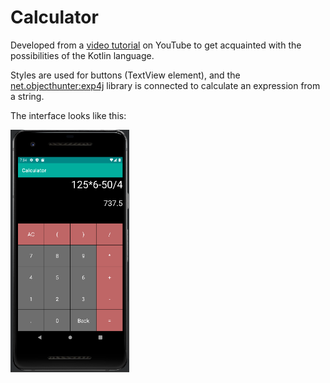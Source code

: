 # Calculator
Developed from a [video tutorial](https://www.youtube.com/watch?v=sHTbC3X4Dc4&list=WL&index=6) on YouTube to get acquainted with the possibilities of the Kotlin language.

Styles are used for buttons (TextView element), and the [net.objecthunter:exp4j](https://github.com/fasseg/exp4j) library is connected to calculate an expression from a string.

The interface looks like this:

<img src="https://github.com/advasileva/Calculator/blob/master/img/example.png" width="190"/>
